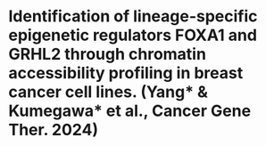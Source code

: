 # Identification of lineage-specific epigenetic regulators FOXA1 and GRHL2 through chromatin accessibility profiling in breast cancer cell lines. (Yang* & Kumegawa* et al., Cancer Gene Ther. 2024)
